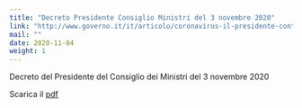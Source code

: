 ```yaml
---
title: "Decreto Presidente Consiglio Ministri del 3 novembre 2020"
link: "http://www.governo.it/it/articolo/coronavirus-il-presidente-conte-firma-il-dpcm-del-3-novembre-2020/15617"
mail: ""
date: 2020-11-04
weight: 1
---
```


Decreto del Presidente del Consiglio dei Ministri del 3 novembre 2020

Scarica il [pdf](/documents/dpcm_3_novembre_2020.pdf)
